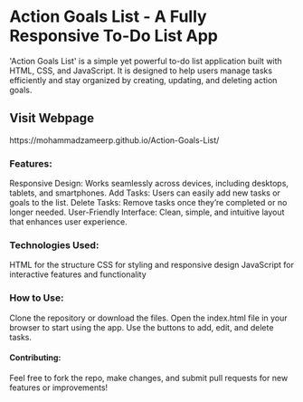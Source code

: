 <h1>Action Goals List - A Fully Responsive To-Do List App</h1> 
'Action Goals List' is a simple yet powerful to-do list application built with HTML, CSS, and JavaScript. It is designed to help users manage tasks efficiently and stay organized by creating, updating, and deleting action goals.
<br>
<h2>Visit Webpage</h2>
https://mohammadzameerp.github.io/Action-Goals-List/
<br>
<h3>Features:</h3>
Responsive Design: Works seamlessly across devices, including desktops, tablets, and smartphones.
Add Tasks: Users can easily add new tasks or goals to the list.
Delete Tasks: Remove tasks once they’re completed or no longer needed.
User-Friendly Interface: Clean, simple, and intuitive layout that enhances user experience.

<h3>Technologies Used:</h3>
HTML for the structure
CSS for styling and responsive design
JavaScript for interactive features and functionality

<h3>How to Use:</h3>
Clone the repository or download the files.
Open the index.html file in your browser to start using the app.
Use the buttons to add, edit, and delete tasks.

<h4>Contributing:</h4>
Feel free to fork the repo, make changes, and submit pull requests for new features or improvements!

